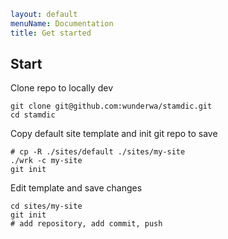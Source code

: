 ```yaml
layout: default
menuName: Documentation
title: Get started
```
<!--config-->
## Start


Clone repo to locally dev 

```shell
git clone git@github.com:wunderwa/stamdic.git
cd stamdic
```

Copy default site template and init git repo to save  

```shell
# cp -R ./sites/default ./sites/my-site
./wrk -c my-site
git init
```

Edit template and save changes

```shell
cd sites/my-site
git init
# add repository, add commit, push  
```

